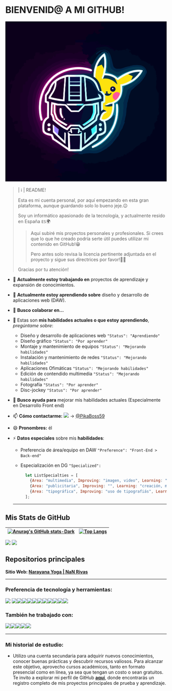 # BIENVENID@ A MI GITHUB!

![My logo first version](images/my_logo_v0.png)


> | ℹ️ | README!
>
> Esta es mi cuenta personal, por aquí empezando en esta gran plataforma, aunque guardando solo lo bueno jeje.😉
>
> Soy un informático apasionado de la tecnología, y actualmente resido en España `ES`🌍
>
> > Aquí subiré mis proyectos personales y profesionales. Si crees que lo que he creado podría serte útil puedes utilizar mi contenido en GitHub!😁
> > 
> > Pero antes solo revisa la licencia pertinente adjuntada en el proyecto y sigue sus directrices por favor!🙏🏻
>
> Gracias por tu atención!
>

- 🔭 **Actualmente estoy trabajando en** proyectos de aprendizaje y expansión de conocimientos.

- 🌱 **Actualmente estoy aprendiendo sobre** diseño y desarrollo de aplicaciones web (DAW). 

- 👯 **Busco colaborar en...**

- 💬 Estas son **mis habilidades actuales o que estoy aprendiendo**, *pregúntame sobre*:

  - Diseño y desarrollo de aplicaciones web `"Status": "Aprendiendo"` 
  - Diseño gráfico `"Status": "Por aprender"`
  - Montaje y mantenimiento de equipos `"Status": "Mejorando habilidades"`
  - Instalación y mantenimiento de redes `"Status": "Mejorando habilidades"`
  - Aplicaciones Ofimáticas `"Status": "Mejorando habilidades"`
  - Edición de contendido multimedia `"Status": "Mejorando habilidades"`
  - Fotografía `"Status": "Por aprender"`
  - Disc-jockey `"Status": "Por aprender"`

- 🤔 **Busco ayuda para** mejorar mis habilidades actuales (Especialmente en Desarrollo Front end)

- 📫 **Cómo contactarme:** <img src="https://img.shields.io/static/v1?label=&message=Telegram&color=000000&logo=telegram" style="height: 25px;"> → [@PikaBoss59](https://t.me/PikaBoss59)

- 😄 **Pronombres:** él

- ⚡ **Datos especiales** sobre mis **habilidades**:
  - Preferencia de área/equipo en DAW `"Preference": "Front-End > Back-end"`
  
  - Especialización en DG `"Specialized":`
  
    ```javascript
      let ListSpecialties = [
        {Area: "multimedia", Improving: "imagen, video", Learning: "audio"},
        {Area: "publicitaria", Improving: "", Learning: "creación, maquetación, diseño, material visual"},
        {Area: "tipográfica", Improving: "uso de tipografiás", Learning: "creación, usos especiales, cheats"},
      ];
    ```
  
    
  
  ---




## Mis Stats de GitHub

| [![Anurag's GitHub stats-Dark](https://github-readme-stats.vercel.app/api?username=PikaCode5900&show_icons=true&theme=dark#gh-dark-mode-only)](https://github.com/anuraghazra/github-readme-stats#gh-dark-mode-only)</a> | [![Top Langs](https://github-readme-stats.vercel.app/api/top-langs/?username=PikaCode5900&layout=compact)](https://github.com/anuraghazra/github-readme-stats) |
| ------------------------------------------------------------ | ------------------------------------------------------------ |

![](https://komarev.com/ghpvc/?username=PikaCode5900)  <img src="https://img.shields.io/github/followers/PikaCode5900?label=Follow" style=" float:left, margin-right:10px" />



## Repositorios principales

**Sitio Web: [Narayana Yoga | NaN Rivas](https://github.com/PikaCode5900/yoga-school-app)**

---


### Preferencia de tecnología y herramientas:

<img src = "https://img.shields.io/badge/-HTML5-E34F26?style=flat&logo=html5&logoColor=white"> <img src = "https://img.shields.io/badge/-CSS3-1572B6?style=flat&logo=css3&logoColor=white"><img src="https://img.shields.io/badge/-Sass-cc6699?style=flat&logo=sass&logoColor=ffffff"><img src="https://img.shields.io/badge/-Bootstrap-563D7C?style=flat&logo=bootstrap&logoColor=white"><img src="https://img.shields.io/badge/tailwindcss-%2338B2AC.svg?style=flat&logo=tailwind-css&logoColor=white"><img src="https://img.shields.io/badge/-JavaScript-eed718?style=flat&logo=javascript&logoColor=000000"><img src="https://img.shields.io/badge/vuejs-%2335495e.svg?style=flat&logo=vuedotjs&logoColor=%234FC08D"><img src="http://img.shields.io/badge/-Git-F1502F?style=flat&logo=git&logoColor=FFFFFF"><img src="http://img.shields.io/badge/-Github-000000?style=flat&logo=github&logoColor=FFFFFF"><img src="https://img.shields.io/badge/WordPress-%23117AC9.svg?flat&logo=WordPress&logoColor=white"><img src="https://img.shields.io/badge/Blogger-FF5722?style=flat&logo=blogger&logoColor=white"><img src="http://img.shields.io/badge/-VS%20Code-007ACC?style=flat&logo=visual%20studio%20code&logoColor=white">


### También he trabajado con:

<img src="https://img.shields.io/badge/-Python-FFD449?style=flat&logo=Python&logoColor=black"><img src="https://img.shields.io/badge/-Node.js-3C873A?style=flat&logo=Node.js&logoColor=white"><img src="https://img.shields.io/badge/-Express.js-787878?style=flat"><img src="https://img.shields.io/badge/-MySQL-F29111?style=flat&logo=mysql&logoColor=FFFFFF"><img src="https://img.shields.io/badge/-MongoDB-4DB33D?style=flat&logo=mongodb&logoColor=FFFFFF">

---

### Mi historial de estudio:

- Utilizo una cuenta secundaria para adquirir nuevos conocimientos, conocer buenas prácticas y descubrir recursos valiosos. Para alcanzar este objetivo, aprovecho cursos académicos, tanto en formato presencial como en línea, ya sea que tengan un costo o sean gratuitos. Te invito a explorar mi perfil de GitHub [**aquí**](https://github.com/PabloMuYAnYO), donde encontrarás un registro completo de mis proyectos principales de prueba y aprendizaje.

